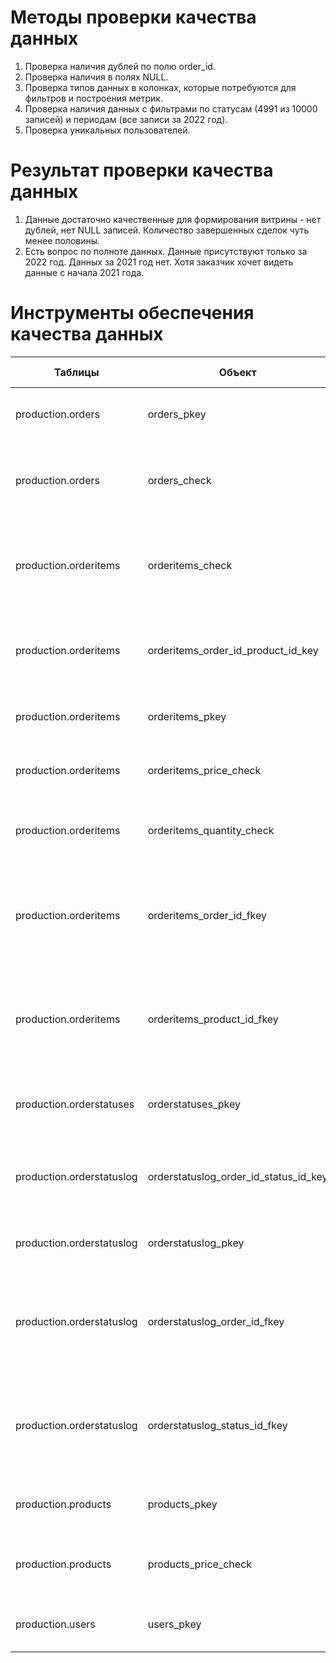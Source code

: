 # Методы проверки качества данных
1. Проверка наличия дублей по полю order_id.
2. Проверка наличия в полях NULL.
3. Проверка типов данных в колонках, которые потребуются для фильтров и построения метрик.
4. Проверка наличия данных с фильтрами по статусам (4991 из 10000 записей) и периодам (все записи за 2022 год). 
5. Проверка уникальных пользователей.

# Результат проверки качества данных
1. Данные достаточно качественные для формирования витрины - нет дублей, нет NULL записей. Количество завершенных сделок чуть менее половины. 
2. Есть вопрос по полноте данных. Данные присутствуют только за 2022 год. Данных за 2021 год нет. Хотя заказчик хочет видеть данные с начала 2021 года. 

# Инструменты обеспечения качества данных

| Таблицы                 | Объект                             | Инструмент           | Для чего используется                                                               |
| ----------------------- | ---------------------------------- | -------------------- | ------------------------------------------------------------------------------- |
| production.orders       | orders_pkey                        | Первичный ключ       | Обеспечивает уникальность записей о пользователях                                   |
| production.orders       | orders_check                       | Проверка | Обеспечивает проверку того, что цена равна сумме платежа и бонуса |
| production.orderitems   | orderitems_check                   | Проверка | Обеспечивает проверку того, что скидка не меньше нуля и не больше цены товара   |
| production.orderitems   | orderitems_order_id_product_id_key | Уникальность | Обеспечивает проверку уникальности записей по заказам и продуктам   |
| production.orderitems   | orderitems_pkey                    | Первичный ключ | Обеспечивает уникальность записей о заказах  |
| production.orderitems   | orderitems_price_check             | Проверка | Обеспечивает проверку того, что цена выше нуля   |	
| production.orderitems   | orderitems_quantity_check          | Проверка | Обеспечивает проверку того, что количество выше нуля   |
| production.orderitems   | orderitems_order_id_fkey           | Внешний ключ | Обеспечивает проверку того, что id заказа соответствует записям из таблицы с заказами   |  
| production.orderitems   | orderitems_product_id_fkey         | Внешний ключ | Обеспечивает проверку того, что id продукта соответствует записям из таблицы с заказами   | 
| production.orderstatuses| orderstatuses_pkey                 | Первичный ключ       | Обеспечивает уникальность записей о статусах заказов |
| production.orderstatuslog| orderstatuslog_order_id_status_id_key | Уникальность | Обеспечивает проверку уникальности записей по заказам и статусам   |
| production.orderstatuslog| orderstatuslog_pkey                 | Первичный ключ       | Обеспечивает уникальность записей в логе заказов |
| production.orderstatuslog| orderstatuslog_order_id_fkey      | Внешний ключ | Обеспечивает проверку того, что id заказа в логе соответствует записям из таблицы с заказами   | 
| production.orderstatuslog| orderstatuslog_status_id_fkey     | Внешний ключ | Обеспечивает проверку того, что id статуса соответствует записям из таблицы с статусами   | 
| production.products | products_pkey                 | Первичный ключ       | Обеспечивает уникальность записей о продуктах |
| production.products        | products_price_check                       | Проверка | Обеспечивает проверку того, что цена продукта больше нуля |
| production.users | users_pkey                 | Первичный ключ       | Обеспечивает уникальность записей о пользователях |
